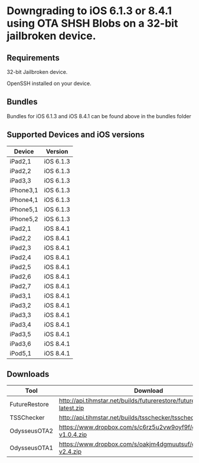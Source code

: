 # Downgrading to iOS 6.1.3 or 8.4.1 using OTA SHSH Blobs on a 32-bit jailbroken device.

## Requirements

32-bit Jailbroken device.

OpenSSH installed on your device.

## Bundles

Bundles for iOS 6.1.3 and iOS 8.4.1 can be found above in the bundles folder

## Supported Devices and iOS versions

| Device   |  Version   |
|----------|------------|
| iPad2,1  | iOS 6.1.3  | 
| iPad2,2  | iOS 6.1.3  |
| iPad3,3  | iOS 6.1.3  |
| iPhone3,1 | iOS 6.1.3 |
| iPhone4,1 | iOS 6.1.3 |
| iPhone5,1 | iOS 6.1.3 |
| iPhone5,2 | iOS 6.1.3 |
| iPad2,1   | iOS 8.4.1 | 
| iPad2,2   | iOS 8.4.1 | 
| iPad2,3   | iOS 8.4.1 | 
| iPad2,4   | iOS 8.4.1 |
| iPad2,5   | iOS 8.4.1 | 
| iPad2,6   | iOS 8.4.1 | 
| iPad2,7   | iOS 8.4.1 | 
| iPad3,1   | iOS 8.4.1 |
| iPad3,2   | iOS 8.4.1 |
| iPad3,3   | iOS 8.4.1 |
| iPad3,4   | iOS 8.4.1 |
| iPad3,5   | iOS 8.4.1 |
| iPad3,6   | iOS 8.4.1 |
| iPod5,1   | iOS 8.4.1 |

## Downloads
| Tool | Download | SHA1 |
|---------|----------|------|
| FutureRestore | http://api.tihmstar.net/builds/futurerestore/futurerestore-latest.zip |
| TSSChecker | http://api.tihmstar.net/builds/tsschecker/tsschecker-latest.zip |
| OdysseusOTA2 | https://www.dropbox.com/s/c6rz5u2vw9oyf9f/odysseusOTA2-v1.0.4.zip | a54c887ab13bfbdeaf3402bd6bd9b6ef4252300f |
| OdysseusOTA1 | https://www.dropbox.com/s/oakjm4dgmuutsuf/odysseusOTA-v2.4.zip | 3b0e5f2c7105c39185c3a2280eabc85f49f834c3 |
